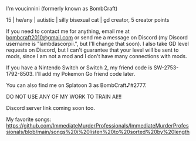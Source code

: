 I'm voucinnini (formerly known as BombCraft)

15 | he/any | autistic | silly bisexual cat | gd creator, 5 creator points

If you need to contact me for anything, email me at bombcraft2010@gmail.com or send me a message on Discord (my Discord username is "lambdascorpii.", but I'll change that soon). I also take GD level requests on Discord, but I can't guarantee that your level will be sent to mods, since I am not a mod and I don't have many connections with mods.

If you have a Nintendo Switch or Switch 2, my friend code is SW-2753-1792-8503. I'll add my Pokemon Go friend code later.

You can also find me on Splatoon 3 as BombCraft♪#2777.

DO NOT USE ANY OF MY WORK TO TRAIN AI!!!



Discord server link coming soon too.

My favorite songs: https://github.com/ImmediateMurderProfessionals/ImmediateMurderProfessionals/blob/main/songs%20i%20listen%20to%20sorted%20by%20length
